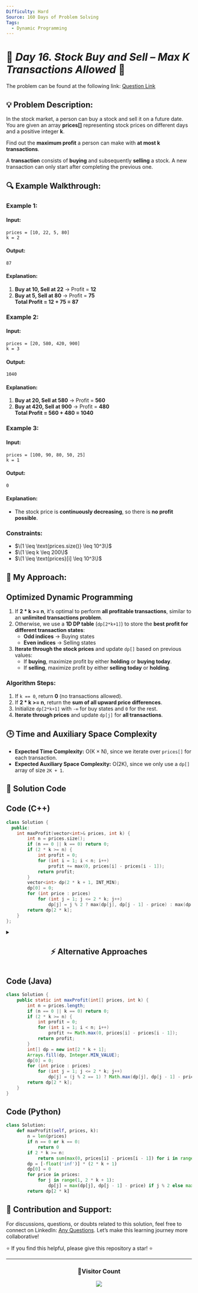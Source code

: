 ```yaml
---
Difficulty: Hard
Source: 160 Days of Problem Solving
Tags:
  - Dynamic Programming
---
```


# 🚀 _Day 16. Stock Buy and Sell – Max K Transactions Allowed_ 🧠

The problem can be found at the following link: [Question Link](https://www.geeksforgeeks.org/batch/gfg-160-problems/track/dynamic-programming-gfg-160/problem/maximum-profit4657)

## 💡 **Problem Description:**

In the stock market, a person can buy a stock and sell it on a future date. You are given an array **prices[]** representing stock prices on different days and a positive integer **k**.

Find out the **maximum profit** a person can make with **at most k transactions**.

A **transaction** consists of **buying** and subsequently **selling** a stock. A new transaction can only start after completing the previous one.

## 🔍 **Example Walkthrough:**

### **Example 1:**

#### **Input:**

```
prices = [10, 22, 5, 80]
k = 2
```

#### **Output:**

```
87
```

#### **Explanation:**

1. **Buy at 10, Sell at 22** → Profit = **12**
2. **Buy at 5, Sell at 80** → Profit = **75**  
   **Total Profit = 12 + 75 = 87**

### **Example 2:**

#### **Input:**

```
prices = [20, 580, 420, 900]
k = 3
```

#### **Output:**

```
1040
```

#### **Explanation:**

1. **Buy at 20, Sell at 580** → Profit = **560**
2. **Buy at 420, Sell at 900** → Profit = **480**  
   **Total Profit = 560 + 480 = 1040**

### **Example 3:**

#### **Input:**

```
prices = [100, 90, 80, 50, 25]
k = 1
```

#### **Output:**

```
0
```

#### **Explanation:**

- The stock price is **continuously decreasing**, so there is **no profit possible**.

### **Constraints:**

- $\(1 \leq \text{prices.size()} \leq 10^3\)$
- $\(1 \leq k \leq 200\)$
- $\(1 \leq \text{prices}[i] \leq 10^3\)$

## 🎯 **My Approach:**

## **Optimized Dynamic Programming**

1. If **2 \* k >= n**, it's optimal to perform **all profitable transactions**, similar to an **unlimited transactions problem**.
2. Otherwise, we use a **1D DP table** (`dp[2*k+1]`) to store the **best profit for different transaction states**:
   - **Odd indices** → Buying states
   - **Even indices** → Selling states
3. **Iterate through the stock prices** and update `dp[]` based on previous values:
   - If **buying**, maximize profit by either **holding** or **buying today**.
   - If **selling**, maximize profit by either **selling today** or **holding**.

### **Algorithm Steps:**

1. If `k == 0`, return **0** (no transactions allowed).
2. If **2 \* k >= n**, return the **sum of all upward price differences**.
3. Initialize `dp[2*k+1]` with `-∞` for buy states and `0` for the rest.
4. **Iterate through prices** and update `dp[j]` for **all transactions**.

## 🕒 **Time and Auxiliary Space Complexity**

- **Expected Time Complexity:** O(K × N), since we iterate over `prices[]` for each transaction.
- **Expected Auxiliary Space Complexity:** O(2K), since we only use a `dp[]` array of size `2K + 1`.

## 📝 **Solution Code**

## **Code (C++)**

```cpp
class Solution {
  public:
    int maxProfit(vector<int>& prices, int k) {
        int n = prices.size();
        if (n == 0 || k == 0) return 0;
        if (2 * k >= n) {
            int profit = 0;
            for (int i = 1; i < n; i++)
                profit += max(0, prices[i] - prices[i - 1]);
            return profit;
        }
        vector<int> dp(2 * k + 1, INT_MIN);
        dp[0] = 0;
        for (int price : prices)
            for (int j = 1; j <= 2 * k; j++)
                dp[j] = j % 2 ? max(dp[j], dp[j - 1] - price) : max(dp[j], dp[j - 1] + price);
        return dp[2 * k];
    }
};
```

<details>
<summary><h2 align="center">⚡ Alternative Approaches</h2></summary>

## **2️⃣ Dynamic Programming (O(K×N) Time, O(K×N) Space) — 2D DP**

### **Algorithm Steps:**

1. Use a **2D DP table**, where `dp[i][j]` represents the maximum profit at day `j` with at most `i` transactions.
2. **Base Case:**
   - `dp[0][j] = 0` (No transactions, no profit).
   - `dp[i][0] = 0` (At day 0, profit is zero).
3. **Recurrence Relation:**  
   $\[
   dp[i][j] = \max(dp[i][j-1], prices[j] + \max(dp[i-1][p] - prices[p]) \quad \text{for } 0 \leq p < j
   \]$
   - `dp[i][j-1]`: No transaction on day `j`.
   - `prices[j] + max(dp[i-1][p] - prices[p])`: Buy at some `p`, sell at `j`.

```cpp
class Solution {
  public:
    int maxProfit(vector<int>& prices, int k) {
        int n = prices.size();
        if (n == 0 || k == 0) return 0;
        vector<vector<int>> dp(k + 1, vector<int>(n, 0));
        for (int i = 1; i <= k; i++) {
            int maxDiff = -prices[0];
            for (int j = 1; j < n; j++) {
                dp[i][j] = max(dp[i][j - 1], prices[j] + maxDiff);
                maxDiff = max(maxDiff, dp[i - 1][j] - prices[j]);
            }
        }
        return dp[k][n - 1];
    }
};
```

✅ **Time Complexity:** `O(K × N)`  
✅ **Space Complexity:** `O(K × N)`

## **3️⃣ Recursive + Memoization (O(K×N) Time, O(K×N) Space)**

### **Algorithm Steps:**

1. Define a **recursive function** `solve(i, t, holding)`, where:
   - `i` is the current index (day).
   - `t` is the number of transactions left.
   - `holding` is `true` if we own a stock.
2. **Base Cases:**
   - If `i == n` or `t == 0`, return `0`.
3. **Recurrence Relation:**
   - If `holding`:
     - Sell: `prices[i] + solve(i + 1, t - 1, false)`.
     - Hold: `solve(i + 1, t, true)`.
   - If **not holding**:
     - Buy: `-prices[i] + solve(i + 1, t, true)`.
     - Skip: `solve(i + 1, t, false)`.
4. **Use Memoization (`dp[i][t][holding]`)** to store computed values.

```cpp
class Solution {
  public:
    vector<vector<vector<int>>> dp;
    int solve(vector<int>& prices, int i, int t, bool holding) {
        if (i == prices.size() || t == 0) return 0;
        if (dp[i][t][holding] != -1) return dp[i][t][holding];
        int skip = solve(prices, i + 1, t, holding);
        if (holding)
            return dp[i][t][holding] = max(skip, prices[i] + solve(prices, i + 1, t - 1, false));
        else
            return dp[i][t][holding] = max(skip, -prices[i] + solve(prices, i + 1, t, true));
    }

    int maxProfit(vector<int>& prices, int k) {
        int n = prices.size();
        dp.assign(n, vector<vector<int>>(k + 1, vector<int>(2, -1)));
        return solve(prices, 0, k, false);
    }
};
```

✅ **Time Complexity:** `O(K × N)`  
✅ **Space Complexity:** `O(K × N) (recursion stack)`

## **Comparison of Approaches**

| **Approach**                | ⏱️ **Time Complexity** | 🗂️ **Space Complexity** | ✅ **Pros**                   | ⚠️ **Cons**          |
| --------------------------- | ---------------------- | ----------------------- | ----------------------------- | -------------------- |
| **1D DP (Space Optimized)** | 🟡 `O(K × N)`          | 🟢 `O(2K)`              | Best space-efficient solution | Harder to understand |
| **2D DP (Tabulation)**      | 🟡 `O(K × N)`          | 🔴 `O(K × N)`           | Intuitive approach            | High space usage     |
| **Recursive + Memoization** | 🟡 `O(K × N)`          | 🔴 `O(K × N)`           | Natural recursion flow        | Stack overhead       |

✅ **Best Choice?**

- **If optimizing space:** Use **1D DP (Space-Optimized)**.
- **If space is not a concern:** Use **2D DP (Tabulation)** for easier understanding.
- **For recursion lovers:** Use **Recursive + Memoization**.

</details>

## **Code (Java)**

```java
class Solution {
    public static int maxProfit(int[] prices, int k) {
        int n = prices.length;
        if (n == 0 || k == 0) return 0;
        if (2 * k >= n) {
            int profit = 0;
            for (int i = 1; i < n; i++)
                profit += Math.max(0, prices[i] - prices[i - 1]);
            return profit;
        }
        int[] dp = new int[2 * k + 1];
        Arrays.fill(dp, Integer.MIN_VALUE);
        dp[0] = 0;
        for (int price : prices)
            for (int j = 1; j <= 2 * k; j++)
                dp[j] = (j % 2 == 1) ? Math.max(dp[j], dp[j - 1] - price) : Math.max(dp[j], dp[j - 1] + price);
        return dp[2 * k];
    }
}
```

## **Code (Python)**

```python
class Solution:
    def maxProfit(self, prices, k):
        n = len(prices)
        if n == 0 or k == 0:
            return 0
        if 2 * k >= n:
            return sum(max(0, prices[i] - prices[i - 1]) for i in range(1, n))
        dp = [-float('inf')] * (2 * k + 1)
        dp[0] = 0
        for price in prices:
            for j in range(1, 2 * k + 1):
                dp[j] = max(dp[j], dp[j - 1] - price) if j % 2 else max(dp[j], dp[j - 1] + price)
        return dp[2 * k]
```

## 🎯 **Contribution and Support:**

For discussions, questions, or doubts related to this solution, feel free to connect on LinkedIn: [Any Questions](https://www.linkedin.com/in/patel-hetkumar-sandipbhai-8b110525a/). Let’s make this learning journey more collaborative!

⭐ If you find this helpful, please give this repository a star! ⭐

---

<div align="center">
  <h3><b>📍Visitor Count</b></h3>
</div>

<p align="center">
  <img src="https://profile-counter.glitch.me/Hunterdii/count.svg" />
</p>
